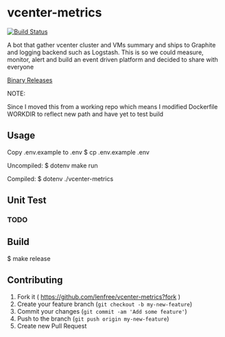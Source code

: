 vcenter-metrics
=================

[![Build Status](https://travis-ci.org/lenfree/vcenter-metrics.svg?branch=master)](https://travis-ci.org/lenfree/vcenter-metrics.svg?branch=master)

A bot that gather vcenter cluster and VMs summary and ships to Graphite and logging
backend such as Logstash. This is so we could measure, monitor, alert and build 
an event driven platform and decided to share with everyone

[Binary Releases](https://github.com/lenfree/vcenter-metrics/releases)

NOTE:

Since I moved this from a working repo which means I modified Dockerfile WORKDIR
to reflect new path and have yet to test build

## Usage

Copy .env.example to .env
$ cp .env.example .env

Uncompiled:
$ dotenv make run

Compiled:
$ dotenv ./vcenter-metrics

## Unit Test

### TODO

## Build

$ make release

## Contributing

1. Fork it ( https://github.com/lenfree/vcenter-metrics?fork )
2. Create your feature branch (`git checkout -b my-new-feature`)
3. Commit your changes (`git commit -am 'Add some feature'`)
4. Push to the branch (`git push origin my-new-feature`)
5. Create new Pull Request
